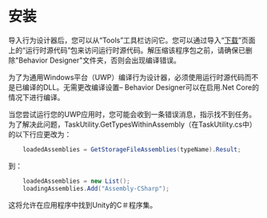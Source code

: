 # 安装
导入行为设计器后，您可以从“Tools”工具栏访问它。您可以通过导入“[下载](https://opsive.com/downloads/?pid=803)”页面上的“运行时源代码”包来访问运行时源代码。解压缩该程序包之前，请确保已删除"Behavior Designer"文件夹，否则会出现编译错误。

为了为通用Windows平台（UWP）编译行为设计器，必须使用运行时源代码而不是已编译的DLL。无需更改编译设置– Behavior Designer可以在启用.Net Core的情况下进行编译。

当您尝试运行您的UWP应用时，您可能会收到一条错误消息，指示找不到任务。为了解决此问题，TaskUtility.GetTypesWithinAssembly（在TaskUtility.cs中）的以下行应更改为：

```csharp
    loadedAssemblies = GetStorageFileAssemblies(typeName).Result;
```

到：
```csharp
    loadedAssemblies = new List(); 
    loadingAssemblies.Add("Assembly-CSharp");
```
这将允许在应用程序中找到Unity的C＃程序集。

